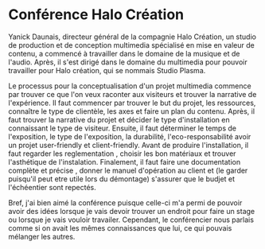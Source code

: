 # Conférence Halo Création


Yanick Daunais,  directeur général de la compagnie Halo Création, un studio de production et de conception multimedia spécialisé en mise en valeur de contenu, a commencé à travailler dans le domaine de la musique et de l'audio. Après, il s'est dirigé dans le domaine du multimedia pour pouvoir travailler pour Halo création, qui se nommais Studio Plasma. 

Le processus pour la conceptualisation d'un projet multimedia commence par trouver ce que l'on veux raconter aux visiteurs et trouver la narrative de l'expérience. Il faut commencer par trouver le but du projet, les ressources, connaître le type de clientèle, les axes et faire un plan du contenu. Après, il faut trouver la narrative du projet et décider le type d'installation en connaissant le type de visiteur. Ensuite, il faut déterminer le temps de l'exposition, le type de l'exposition, la durabilité, l'eco-responsabilité avoir un projet user-friendly et client-friendly. Avant de produire l'installation, il faut regarder les reglementation , choisir les bon matériaux et trouver l'asthétique de l'instalation. Finalement, il faut faire une documentation complète et précise , donner le manuel d'opération au client et (le garder puisqu'il peut etre utile lors du démontage) s'assurer que le budjet et l'échéentier sont repectés.

Bref, j'ai bien aimé la conférence puisque celle-ci m'a permi de pouvoir avoir des idées lorsque je vais devoir trouver un endroit pour faire un stage ou lorsque je vais vouloir travailer. Cependant, le conférencier nous parlais comme si on avait les mêmes connaissances que lui, ce qui pouvais mélanger les autres.


